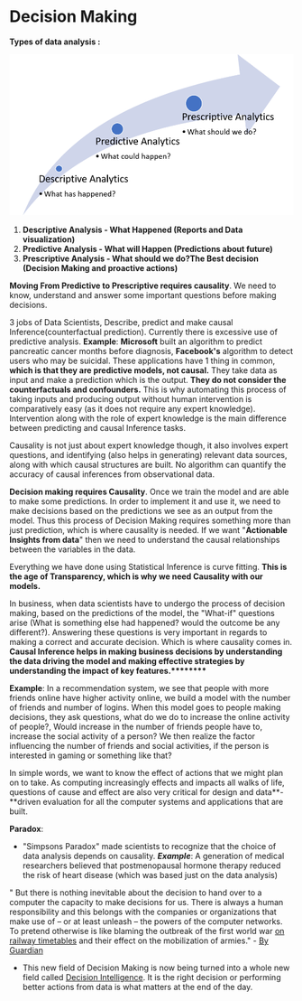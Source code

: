 # Decision Making

**Types of data analysis :**

![Predictive to Prescriptive Analytics is where causality comes in.](.gitbook/assets/image.png)

1. **Descriptive Analysis - What Happened  \(Reports and Data visualization\)**
2. **Predictive Analysis - What will Happen \(Predictions about future\)**
3. **Prescriptive Analysis - What should we do?The Best decision \(Decision Making and proactive actions\)**

**Moving From Predictive to Prescriptive requires causality**. We need to know, understand and answer some important questions before making decisions. 

3 jobs of Data Scientists, Describe, predict and make causal Inference\(counterfactual prediction\). Currently there is excessive use of predictive analysis. **Example**: **Microsoft** built an algorithm to predict pancreatic cancer months before diagnosis, **Facebook's** algorithm to detect users who may be suicidal. These applications have 1 thing in common, **which is that they are predictive models, not causal.** They take data as input and make a prediction which is the output. **They do not consider the counterfactuals and confounders.** This is why automating this process of taking inputs and producing output without human intervention is comparatively easy \(as it does not require any expert knowledge\). Intervention along with the role of expert knowledge is the main difference between predicting and causal Inference tasks.

Causality is not just about expert knowledge though, it also involves expert questions, and identifying \(also helps in generating\) relevant data sources, along with which causal structures are built. No algorithm can quantify the accuracy of causal inferences from observational data.

**Decision making requires Causality**. Once we train the model and are able to make some predictions. In order to implement it and use it, we need to make decisions based on the predictions we see as an output from the model. Thus this process of Decision Making requires something more than just prediction, which is where causality is needed. If we want "**Actionable Insights from data**" then we need to understand the causal relationships between the variables in the data. 

Everything we have done using Statistical Inference is curve fitting. **This is the age of Transparency, which is why we need Causality with our models.**

In business, when data scientists have to undergo the process of decision making, based on the predictions of the model, the "What-if" questions arise \(What is something else had happened? would the outcome be any different?\). Answering these questions is very important in regards to making a correct and accurate decision. Which is where causality comes in. **Causal Inference helps in making business decisions by understanding the data driving the model and making effective strategies by understanding the impact of key features.\*\*\*\*\*\*\*\***

**Example**: In a recommendation system, we see that people with more friends online have higher activity online, we build a model with the number of friends and number of logins. When this model goes to people making decisions, they ask questions, what do we do to increase the online activity of people?, Would increase in the number of friends people have to, increase the social activity of a person? We then realize the factor influencing the number of friends and social activities, if the person is interested in gaming or something like that?

In simple words, we want to know the effect of actions that we might plan on to take. As computing increasingly effects and impacts all walks of life, questions of cause and effect are also very critical for design and data**-**driven evaluation for all the computer systems and applications that are built.

**Paradox**: 

* "Simpsons Paradox" made scientists to recognize that the choice of data analysis depends on causality. _**Example**_: A generation of medical researchers believed that postmenopausal hormone therapy reduced the risk of heart disease \(which was based just on the data analysis\)

" But there is nothing inevitable about the decision to hand over to a computer the capacity to make decisions for us. There is always a human responsibility and this belongs with the companies or organizations that make use of – or at least unleash – the powers of the computer networks. To pretend otherwise is like blaming the outbreak of the first world war [on railway timetables](http://media.nationalarchives.gov.uk/index.php/railways-and-the-mobilisation-for-war-in-1914/) and their effect on the mobilization of armies." - [By Guardian ](https://www.theguardian.com/commentisfree/2016/oct/23/the-guardian-view-on-machine-learning-people-must-decide)

* This new field of Decision Making is now being turned into a whole new field called [Decision Intelligence](https://en.wikipedia.org/wiki/Decision_intelligence). It is the right decision or performing better actions from data is what matters at the end of the day.

